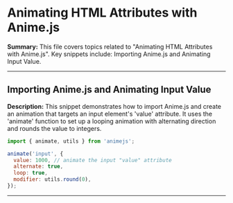 # Animating HTML Attributes with Anime.js

**Summary:** This file covers topics related to "Animating HTML Attributes with Anime.js". Key snippets include: Importing Anime.js and Animating Input Value.

---

## Importing Anime.js and Animating Input Value

**Description:** This snippet demonstrates how to import Anime.js and create an animation that targets an input element's 'value' attribute. It uses the 'animate' function to set up a looping animation with alternating direction and rounds the value to integers.

```javascript
import { animate, utils } from 'animejs';

animate('input', {
  value: 1000, // animate the input "value" attribute
  alternate: true,
  loop: true,
  modifier: utils.round(0),
});
```

---